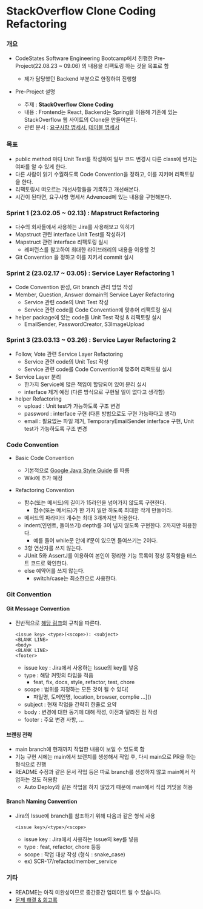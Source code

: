 # StackOverflow Clone Coding Refactoring

### 개요

- CodeStates Software Engineering Bootcamp에서 진행한 Pre-Project(22.08.23 ~ 09.06) 의 내용을 리팩토링 하는 것을 목표로 함
  - 제가 담당했던 Backend 부분으로 한정하여 진행함

- Pre-Project 설명
  - 주제 : **StackOverflow Clone Coding**
  - 내용 : Frontend는 React, Backend는 Spring을 이용해 기존에 있는 StackOverflow 웹 사이트의 Clone을 만들어본다.
  - 관련 문서 : [요구사항 명세서](https://docs.google.com/spreadsheets/d/1TU4THwrGQrICJ5WpIfY0uErBtV6B2lUz78Vv8mRqHBo/edit?usp=sharing), [테이블 명세서](https://docs.google.com/spreadsheets/d/1Yg-kKvSE6SDEX1lCuml5SNfR6vANYRMWO88cIARptgg/edit?usp=sharing) 

### 목표
- public method 마다 Unit Test를 작성하여 일부 코드 변경시 다른 class에 번지는 여파를 알 수 있게 한다.
- 다른 사람이 읽기 수월하도록 Code Convention을 정하고, 이를 지키며 리팩토링을 한다.
- 리팩토링시 떠오르는 개선사항들을 기록하고 개선해본다.
- 시간이 된다면, 요구사항 명세서 Advenced에 있는 내용을 구현해본다.

### Sprint 1 (23.02.05 ~ 02.13) : Mapstruct Refactoring

- 다수의 회사들에서 사용하는 Jira를 사용해보고 익히기
- Mapstruct 관련 interface Unit Test를 작성하기
- Mapstruct 관련 interface 리팩토링 실시
  - 레퍼런스를 참고하여 최대한 라이브러리의 내용을 이용할 것
- Git Convention 을 정하고 이를 지키서 commit 실시

### Sprint 2 (23.02.17 ~ 03.05) : Service Layer Refactoring 1

- Code Convention 완성, Git branch 관리 방법 작성
- Member, Question, Answer domain의 Service Layer Refactoring
  - Service 관련 code의 Unit Test 작성
  - Service 관련 code를 Code Convention에 맞추어 리팩토링 실시
- helper package에 있는 code들 Unit Test 작성 & 리팩토링 실시
  - EmailSender, PasswordCreator, S3ImageUpload

### Sprint 3 (23.03.13 ~ 03.26) : Service Layer Refactoring 2

- Follow, Vote 관련 Service Layer Refactoring
  - Service 관련 code의 Unit Test 작성
  - Service 관련 code를 Code Convention에 맞추어 리팩토링 실시
- Service Layer 분리
  - 한가지 Service에 많은 책임이 할당되어 있어 분리 실시
  - interface 제거 예정 (다른 방식으로 구현될 일이 없다고 생각함)
- helper Refactoring
  - upload : Unit test가 가능하도록 구조 변경
  - password : interface 구현 (다른 방법으로도 구현 가능하다고 생각)
  - email : 필요없는 파일 제거, TemporaryEmailSender interface 구현, Unit test가 가능하도록 구조 변경

### Code Convention
- Basic Code Convention
  - 기본적으로 [Google Java Style Guide](https://google.github.io/styleguide/javaguide.html) 를 따름
  - Wiki에 추가 예정

- Refactoring Convention
  - 함수(또는 메서드)의 길이가 15라인을 넘어가지 않도록 구현한다.
    - 함수(또는 메서드)가 한 가지 일만 하도록 최대한 작게 만들어라.
  - 메서드의 파라미터 개수는 최대 3개까지만 허용한다.
  - indent(인덴트, 들여쓰기) depth를 3이 넘지 않도록 구현한다. 2까지만 허용한다.
      - 예를 들어 while문 안에 if문이 있으면 들여쓰기는 2이다.
  - 3항 연산자를 쓰지 않는다.
  - JUnit 5와 AssertJ를 이용하여 본인이 정리한 기능 목록이 정상 동작함을 테스트 코드로 확인한다.
  - else 예약어를 쓰지 않는다.
    - switch/case는 최소한으로 사용한다.

### Git Convention

#### Git Message Convention
- 전반적으로 [해당 링크](https://gist.github.com/stephenparish/9941e89d80e2bc58a153)의 규칙을 따른다.
    ```text
    <issue key> <type>(<scope>): <subject>
    <BLANK LINE>
    <body>
    <BLANK LINE>
    <footer>
    ```
  - issue key : Jira에서 사용하는 Issue의 key를 넣음
  - type : 해당 커밋의 타입을 적음
    - feat, fix, docs, style, refactor, test, chore
  - scope : 범위를 지정하는 모든 것이 될 수 있다[
    - 파일명, 도메인명, location, browser, complie ...]()
  - subject : 현재 작업을 간략히 한줄로 요약
  - body : 변경에 대한 동기에 대해 작성, 이전과 달라진 점 작성
  - footer : 주요 변경 사항, ...

#### 브랜칭 전략
- main branch에 현재까지 작업한 내용이 보일 수 있도록 함
- 기능 구현 시에는 main에서 브랜치를 생성해서 작업 후, 다시 main으로 PR을 하는 형식으로 진행
- README 수정과 같은 문서 작업 등은 따로 branch를 생성하지 않고 main에서 작업하는 것도 허용함
  - Auto Deploy와 같은 작업을 하지 않았기 때문에 main에서 직접 커밋을 허용

#### Branch Naming Convention
- Jira의 Issue에 branch를 참조하기 위해 다음과 같은 형식 사용
  ```
  <issue key>/<type>/<scope>
  ```
    - issue key : Jira에서 사용하는 Issue의 key를 넣음
    - type : feat, refactor, chore 등등
    - scope : 작업 대상 작성 (형식 : snake_case)
    - ex) SCR-17/refactor/member_service

### 기타
- README는 아직 미완성이므로 중간중간 업데이트 될 수 있습니다.
- [문제 해결 & 회고록](https://velog.io/@gwichanlee/series/StackOverflow-Clone-Refactoring)